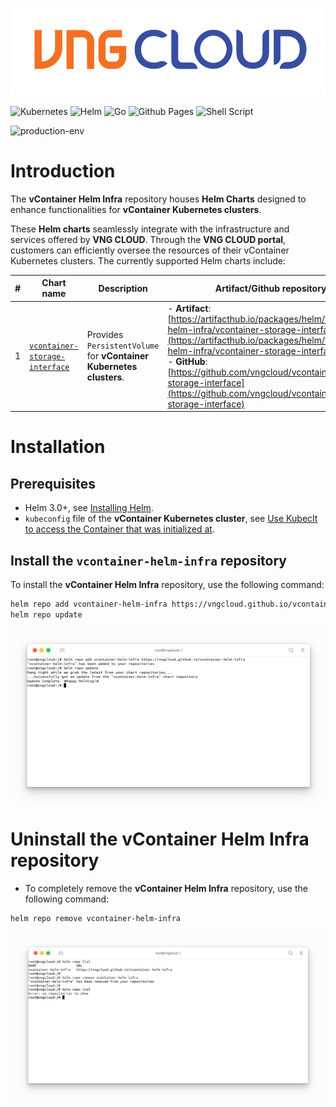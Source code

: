 <center>

  ![](./images/01.png)

</center>


![Kubernetes](https://img.shields.io/badge/kubernetes-%23326ce5.svg?style=for-the-badge&logo=kubernetes&logoColor=white) ![Helm](https://img.shields.io/badge/Helm-0F1689?style=for-the-badge&logo=Helm&labelColor=0F1689) ![Go](https://img.shields.io/badge/go-%2300ADD8.svg?style=for-the-badge&logo=go&logoColor=white) ![Github Pages](https://img.shields.io/badge/github%20pages-121013?style=for-the-badge&logo=github&logoColor=white) ![Shell Script](https://img.shields.io/badge/shell_script-%23121011.svg?style=for-the-badge&logo=gnu-bash&logoColor=white)

![production-env](https://badgen.net/badge/PRODUCTION/environment/blue?icon=github)
# Introduction

The **vContainer Helm Infra** repository houses **Helm Charts** designed to enhance functionalities for **vContainer Kubernetes clusters**.

These **Helm charts** seamlessly integrate with the infrastructure and services offered by **VNG CLOUD**. Through the **VNG CLOUD portal**, customers can efficiently oversee the resources of their vContainer Kubernetes clusters. The currently supported Helm charts include:

|#|Chart name|Description|Artifact/Github repository|
|-|-|-|-|
|1|[`vcontainer-storage-interface`](./helm-charts/vcontainer-storage-interface/index.md)|Provides `PersistentVolume` for **vContainer Kubernetes clusters**.|- **Artifact**: [https://artifacthub.io/packages/helm/vcontainer-helm-infra/vcontainer-storage-interface](https://artifacthub.io/packages/helm/vcontainer-helm-infra/vcontainer-storage-interface)<br>- **GitHub**: [https://github.com/vngcloud/vcontainer-storage-interface](https://github.com/vngcloud/vcontainer-storage-interface)|

# Installation
## Prerequisites
- Helm 3.0+, see [Installing Helm](https://helm.sh/docs/intro/install/).
- `kubeconfig` file of the **vContainer Kubernetes cluster**, see [Use Kubeclt to access the Container that was initialized at](https://docs.vngcloud.vn/display/VSERVERENG/Step+3%3A+Use+Kubeclt+to+access+the+Container+that+was+initialized+at).

## Install the `vcontainer-helm-infra` repository
To install the **vContainer Helm Infra** repository, use the following command:
  ```bash
  helm repo add vcontainer-helm-infra https://vngcloud.github.io/vcontainer-helm-infra
  helm repo update
  ```

<center>

  ![](./images/12.png)

</center>

# Uninstall the **vContainer Helm Infra** repository
- To completely remove the **vContainer Helm Infra** repository, use the following command:
```bash=
helm repo remove vcontainer-helm-infra
```

<center>

  ![](./images/16.png)

</center>
